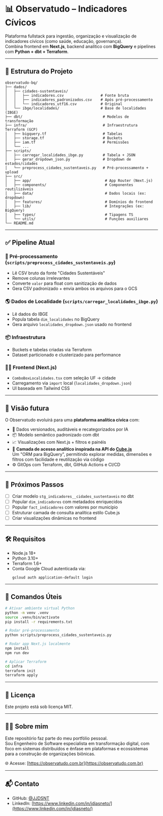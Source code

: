 # 📊 Observatudo – Indicadores Cívicos

Plataforma fullstack para ingestão, organização e visualização de indicadores cívicos (como saúde, educação, governança).  
Combina frontend em **Next.js**, backend analítico com **BigQuery** e pipelines com **Python + dbt + Terraform**.

---

## 📁 Estrutura do Projeto

```
observatudo-bq/
├── dados/
│   ├── cidades-sustentaveis/
│   │   ├── indicadores.csv                 # Fonte bruta
│   │   ├── indicadores_padronizados.csv    # Após pré-processamento
│   │   └── indicadores_utf16.csv           # Original
│   └── ibge/localidades/                   # Base de localidades (IBGE)
├── dbt/                                     # Modelos de transformação
├── infra/                                   # Infraestrutura Terraform (GCP)
│   ├── bigquery.tf                          # Tabelas
│   ├── storage.tf                           # Buckets
│   ├── iam.tf                               # Permissões
│   └── ...
├── scripts/
│   ├── carregar_localidades_ibge.py         # Tabela + JSON
│   ├── gerar_dropdown_json.py               # Dropdown de estados/cidades
│   └── preprocess_cidades_sustentaveis.py   # Pré-processamento + upload
├── src/
│   ├── app/                                  # App Router (Next.js)
│   ├── components/                           # Componentes reutilizáveis
│   ├── data/                                 # Dados locais (ex: dropdown)
│   ├── features/                             # Domínios do frontend
│   ├── lib/                                  # Integrações (ex: BigQuery)
│   ├── types/                                # Tipagens TS
│   └── utils/                                # Funções auxiliares
└── README.md
```

---

## ✅ Pipeline Atual

### 🔧 Pré-processamento (`scripts/preprocess_cidades_sustentaveis.py`)
- Lê CSV bruto da fonte "Cidades Sustentáveis"
- Remove colunas irrelevantes
- Converte `valor` para float com sanitização de dados
- Gera CSV padronizado + envia ambos os arquivos para o GCS

### 🌎 Dados de Localidade (`scripts/carregar_localidades_ibge.py`)
- Lê dados do IBGE
- Popula tabela `dim_localidades` no BigQuery
- Gera arquivo `localidades_dropdown.json` usado no frontend

### 📦 Infraestrutura
- Buckets e tabelas criadas via Terraform
- Dataset particionado e clusterizado para performance

### 🧑‍💻 Frontend (Next.js)
- `ComboBoxLocalidades.tsx` com seleção UF → cidade
- Carregamento via `import` local (`localidades_dropdown.json`)
- UI baseada em Tailwind CSS

---

## 🧠 Visão futura

O Observatudo evoluirá para uma **plataforma analítica cívica** com:

- 🎯 Dados versionados, auditáveis e recategorizados por IA
- 📦 Modelo semântico padronizado com dbt
- 📈 Visualizações com Next.js + filtros e painéis
- 🔄 **Camada de acesso analítico inspirada na API do [Cube.js](https://cube.dev)**  
  Um "ORM para BigQuery", permitindo explorar medidas, dimensões e filtros com facilidade e reutilização via código
- ⚙️ GitOps com Terraform, dbt, GitHub Actions e CI/CD

---

## 🔁 Próximos Passos

- [ ] Criar modelo `stg_indicadores__cidades_sustentaveis` no dbt  
- [ ] Popular `dim_indicadores` com metadados enriquecidos  
- [ ] Popular `fact_indicadores` com valores por município  
- [ ] Estruturar camada de consulta analítica estilo Cube.js  
- [ ] Criar visualizações dinâmicas no frontend

---

## 🛠️ Requisitos

- Node.js 18+
- Python 3.10+
- Terraform 1.6+
- Conta Google Cloud autenticada via:
  ```
  gcloud auth application-default login
  ```

---

## 🚀 Comandos Úteis

```bash
# Ativar ambiente virtual Python
python -m venv .venv
source .venv/bin/activate
pip install -r requirements.txt

# Rodar pré-processamento
python scripts/preprocess_cidades_sustentaveis.py

# Rodar app Next.js localmente
npm install
npm run dev

# Aplicar Terraform
cd infra
terraform init
terraform apply
```

---

## 📄 Licença

Este projeto está sob licença MIT.

---

## 👨‍💻 Sobre mim

Este repositório faz parte do meu portfólio pessoal.  
Sou Engenheiro de Software especialista em transformação digital, com foco em sistemas distribuídos e ênfase em plataformas e ecossistemas para a construção de organizações biônicas.

🌐 Acesse: [https://observatudo.com.br](https://observatudo.com.br)

---

## 📬 Contato

- GitHub: [@JJDSNT](https://github.com/JJDSNT)  
- LinkedIn: [https://www.linkedin.com/in/jdiasneto/](https://www.linkedin.com/in/jdiasneto/)